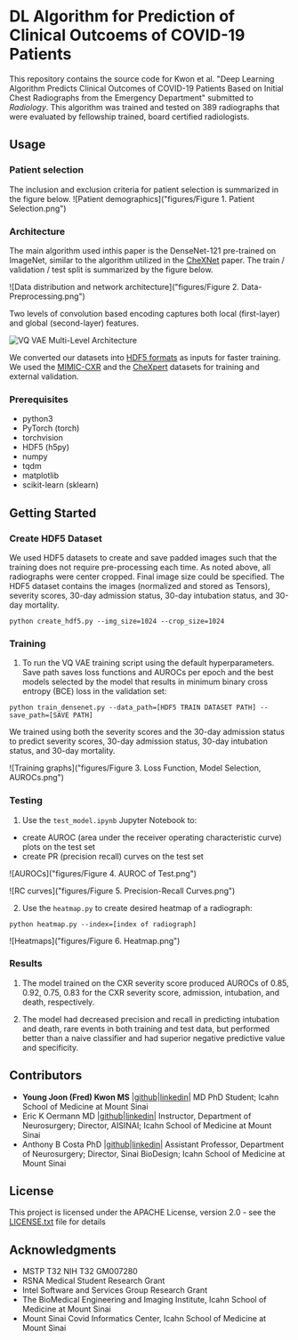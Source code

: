 # DL Algorithm for Prediction of Clinical Outcoems of COVID-19 Patients
This repository contains the source code for Kwon et al. "Deep Learning Algorithm Predicts Clinical Outcomes of COVID-19 Patients Based on Initial Chest Radiographs from the Emergency Department" submitted to *Radiology*. This algorithm was trained and tested on 389 radiographs that were evaluated by fellowship trained, board certified radiologists. 

## Usage

### Patient selection
The inclusion and exclusion criteria for patient selection is summarized in the figure below.
![Patient demographics]("figures/Figure 1. Patient Selection.png")

### Architecture
The main algorithm used inthis paper is the DenseNet-121 pre-trained on ImageNet, similar to the algorithm utilized in the [CheXNet](https://stanfordmlgroup.github.io/projects/chexnet/) paper. The train / validation / test split is summarized by the figure below.

![Data distribution and network architecture]("figures/Figure 2. Data-Preprocessing.png")

Two levels of convolution based encoding captures both local (first-layer) and global (second-layer) features. 

![VQ VAE Multi-Level Architecture](figures/VQ_VAE_Multi-Level_Architecture.png)

We converted our datasets into [HDF5 formats](https://portal.hdfgroup.org/display/HDF5/HDF5) as inputs for faster training. We used the [MIMIC-CXR](https://physionet.org/content/mimic-cxr/2.0.0/) and the [CheXpert](https://stanfordmlgroup.github.io/competitions/chexpert/) datasets for training and external validation.

### Prerequisites

* python3
* PyTorch (torch)
* torchvision
* HDF5 (h5py)
* numpy
* tqdm
* matplotlib
* scikit-learn (sklearn)


## Getting Started

### Create HDF5 Dataset

We used HDF5 datasets to create and save padded images such that the training does not require pre-processing each time. As noted above, all radiographs were center cropped. Final image size could be specified. The HDF5 dataset contains the images (normalized and stored as Tensors), severity scores, 30-day admission status, 30-day intubation status, and 30-day mortality.

```
python create_hdf5.py --img_size=1024 --crop_size=1024
```


### Training

1. To run the VQ VAE training script using the default hyperparameters. Save path saves loss functions and AUROCs per epoch and the best models selected by the model that results in minimum binary cross entropy (BCE) loss in the validation set:

```
python train_densenet.py --data_path=[HDF5 TRAIN DATASET PATH] --save_path=[SAVE PATH]
```

We trained using both the severity scores and the 30-day admission status to predict severity scores, 30-day admission status, 30-day intubation status, and 30-day mortality.

![Training graphs]("figures/Figure 3. Loss Function, Model Selection, AUROCs.png")

### Testing

1. Use the `test_model.ipynb` Jupyter Notebook to:
* create AUROC (area under the receiver operating characteristic curve) plots on the test set
* create PR (precision recall) curves on the test set

![AUROCs]("figures/Figure 4. AUROC of Test.png")

![RC curves]("figures/Figure 5. Precision-Recall Curves.png")

2. Use the `heatmap.py` to create desired heatmap of a radiograph:

```
python heatmap.py --index=[index of radiograph]
```

![Heatmaps]("figures/Figure 6. Heatmap.png")

### Results

1. The model trained on the CXR severity score produced AUROCs of 0.85, 0.92, 0.75, 0.83 for the CXR severity score, admission, intubation, and death, respectively. 

2. The model had decreased precision and recall in predicting intubation and death, rare events in both training and test data, but performed better than a naive classifier and had superior negative predictive value and specificity.  


## Contributors

* **Young Joon (Fred) Kwon MS** |[github](https://github.com/kwonfred)|[linkedin](https://www.linkedin.com/in/kwonfred/)| MD PhD Student; Icahn School of Medicine at Mount Sinai
* Eric K Oermann MD |[github](https://github.com/RespectableGlioma)|[linkedin](https://www.linkedin.com/in/eric-oermann-b829528/)| Instructor, Department of Neurosurgery; Director, AISINAI; Icahn School of Medicine at Mount Sinai
* Anthony B Costa PhD |[github](https://github.com/acoastalfog)|[linkedin](https://www.linkedin.com/in/anthony-costa-17005a64/)| Assistant Professor, Department of Neurosurgery; Director, Sinai BioDesign; Icahn School of Medicine at Mount Sinai


## License

This project is licensed under the APACHE License, version 2.0 - see the [LICENSE.txt](LICENSE.txt) file for details


## Acknowledgments

* MSTP T32 NIH T32 GM007280
* RSNA Medical Student Research Grant
* Intel Software and Services Group Research Grant
* The BioMedical Engineering and Imaging Institute, Icahn School of Medicine at Mount Sinai
* Mount Sinai Covid Informatics Center, Icahn School of Medicine at Mount Sinai
